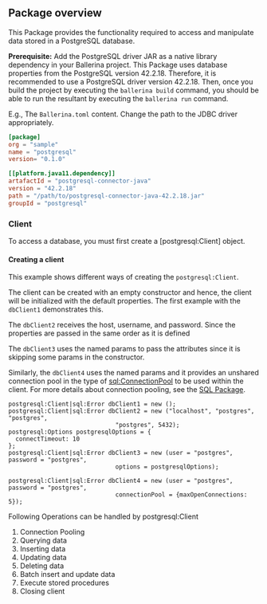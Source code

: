 ## Package overview

This Package provides the functionality required to access and manipulate data stored in a PostgreSQL database.  

**Prerequisite:** Add the PostgreSQL driver JAR as a native library dependency in your Ballerina project. 
This Package uses database properties from the PostgreSQL version 42.2.18. Therefore, it is recommended to use a 
PostgreSQL driver version 42.2.18. Then, once you build the project by executing the `ballerina build`
command, you should be able to run the resultant by executing the `ballerina run` command.

E.g., The `Ballerina.toml` content.
Change the path to the JDBC driver appropriately.

```toml
[package]
org = "sample"
name = "postgresql"
version= "0.1.0"

[[platform.java11.dependency]]
artafactId = "postgresql-connector-java"
version = "42.2.18"
path = "/path/to/postgresql-connector-java-42.2.18.jar"
groupId = "postgresql"
``` 

### Client
To access a database, you must first create a 
[postgresql:Client] object. 

#### Creating a client
This example shows different ways of creating the `postgresql:Client`. 

The client can be created with an empty constructor and hence, the client will be initialized with the default properties. 
The first example with the `dbClient1` demonstrates this.

The `dbClient2` receives the host, username, and password. Since the properties are passed in the same order as it is defined 

The `dbClient3` uses the named params to pass the attributes since it is skipping some params in the constructor. 


Similarly, the `dbClient4` uses the named params and it provides an unshared connection pool in the type of 
[sql:ConnectionPool](https://ballerina.io/learn/api-docs/ballerina/#/sql/records/ConnectionPool) 
to be used within the client. 
For more details about connection pooling, see the [SQL Package](https://ballerina.io/learn/api-docs/ballerina/#/sql).

```ballerina
postgresql:Client|sql:Error dbClient1 = new ();
postgresql:Client|sql:Error dbClient2 = new ("localhost", "postgres", "postgres", 
                              "postgres", 5432);
postgresql:Options postgresqlOptions = {
  connectTimeout: 10
};
postgresql:Client|sql:Error dbClient3 = new (user = "postgres", password = "postgres",
                              options = postgresqlOptions);
                              
postgresql:Client|sql:Error dbClient4 = new (user = "postgres", password = "postgres",
                              connectionPool = {maxOpenConnections: 5});
```
Following Operations can be handled by postgresql:Client

1. Connection Pooling
2. Querying data
3. Inserting data
4. Updating data
5. Deleting data
6. Batch insert and update data
7. Execute stored procedures
8. Closing client